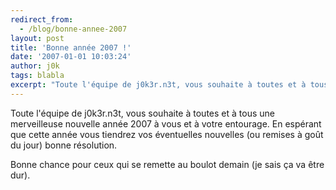 ```yaml
---
redirect_from:
  - /blog/bonne-annee-2007
layout: post
title: 'Bonne année 2007 !'
date: '2007-01-01 10:03:24'
author: j0k
tags: blabla
excerpt: "Toute l'équipe de j0k3r.n3t, vous souhaite à toutes et à tous une merveilleuse nouvelle année 2007 à vous et à votre entourage.    En espérant que cette année vous tiendrez vos éventuelles nouvelles (ou remises à goût du jour) bonne résolution.  \n  \nBonne chance pour ceux qui se remette au boulot demain (je sais ça va être dur)."
---
```


Toute l'équipe de j0k3r.n3t, vous souhaite à toutes et à tous une merveilleuse nouvelle année 2007 à vous et à votre entourage.    En espérant que cette année vous tiendrez vos éventuelles nouvelles (ou remises à goût du jour) bonne résolution.

Bonne chance pour ceux qui se remette au boulot demain (je sais ça va être dur).
